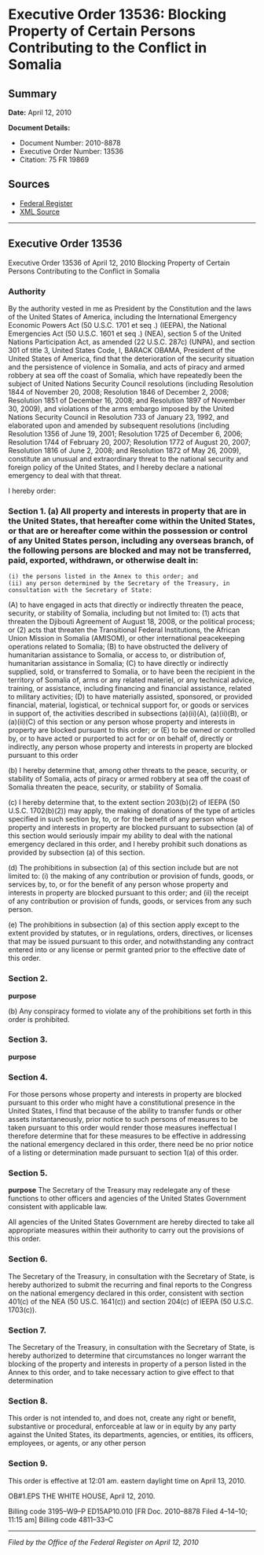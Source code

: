 # Executive Order 13536: Blocking Property of Certain Persons Contributing to the Conflict in Somalia

## Summary

**Date:** April 12, 2010

**Document Details:**
- Document Number: 2010-8878
- Executive Order Number: 13536
- Citation: 75 FR 19869

## Sources
- [Federal Register](https://www.federalregister.gov/documents/2010/04/15/2010-8878/blocking-property-of-certain-persons-contributing-to-the-conflict-in-somalia)
- [XML Source](https://www.federalregister.gov/documents/full_text/xml/2010/04/15/2010-8878.xml)

---

## Executive Order 13536

Executive Order 13536 of April 12, 2010
Blocking Property of Certain Persons Contributing to the Conflict in Somalia
### Authority

By the authority vested in me as President by the Constitution and the laws of the United States of America, including the International Emergency Economic Powers Act (50 U.S.C. 1701 
et seq
.) (IEEPA), the National Emergencies Act (50 U.S.C. 1601 
et seq
.) (NEA), section 5 of the United Nations Participation Act, as amended (22 U.S.C. 287c) (UNPA), and section 301 of title 3, United States Code, 
I, BARACK OBAMA, President of the United States of America, find that the deterioration of the security situation and the persistence of violence in Somalia, and acts of piracy and armed robbery at sea off the coast of Somalia, which have repeatedly been the subject of United Nations Security Council resolutions (including Resolution 1844 of November 20, 2008; Resolution 1846 of December 2, 2008; Resolution 1851 of December 16, 2008; and Resolution 1897 of November 30, 2009), and violations of the arms embargo imposed by the United Nations Security Council in Resolution 733 of January 23, 1992, and elaborated upon and amended by subsequent resolutions (including Resolution 1356 of June 19, 2001; Resolution 1725 of December 6, 2006; Resolution 1744 of February 20, 2007; Resolution 1772 of August 20, 2007; Resolution 1816 of June 2, 2008; and Resolution 1872 of May 26, 2009), constitute an unusual and extraordinary threat to the national security and foreign policy of the United States, and I hereby declare a national emergency to deal with that threat.

I hereby order:
### Section 1. (a) All property and interests in property that are in the United States, that hereafter come within the United States, or that are or hereafter come within the possession or control of any United States person, including any overseas branch, of the following persons are blocked and may not be transferred, paid, exported, withdrawn, or otherwise dealt in:

    (i) the persons listed in the Annex to this order; and
    (ii) any person determined by the Secretary of the Treasury, in consultation with the Secretary of State:
(A) to have engaged in acts that directly or indirectly threaten the peace, security, or stability of Somalia, including but not limited to:
    (1) acts that threaten the Djibouti Agreement of August 18, 2008, or the political process; or 
    (2) acts that threaten the Transitional Federal Institutions, the African Union Mission in Somalia (AMISOM), or other international peacekeeping operations related to Somalia;
(B) to have obstructed the delivery of humanitarian assistance to Somalia, or access to, or distribution of, humanitarian assistance in Somalia;
(C) to have directly or indirectly supplied, sold, or transferred to Somalia, or to have been the recipient in the territory of Somalia of, arms or any related materiel, or any technical advice, training, or assistance, including financing and financial assistance, related to military activities;
(D) to have materially assisted, sponsored, or provided financial, material, logistical, or technical support for, or goods or services in support of, the activities described in subsections (a)(ii)(A), (a)(ii)(B), or (a)(ii)(C) of 
this section or any person whose property and interests in property are blocked pursuant to this order; or (E) to be owned or controlled by, or to have acted or purported to act for or on behalf of, directly or indirectly, any person whose property and interests in property are blocked pursuant to this order

(b) I hereby determine that, among other threats to the peace, security, or stability of Somalia, acts of piracy or armed robbery at sea off the coast of Somalia threaten the peace, security, or stability of Somalia.

(c) I hereby determine that, to the extent section 203(b)(2) of IEEPA (50 U.S.C. 1702(b)(2)) may apply, the making of donations of the type of articles specified in such section by, to, or for the benefit of any person whose property and interests in property are blocked pursuant to subsection (a) of this section would seriously impair my ability to deal with the national emergency declared in this order, and I hereby prohibit such donations as provided by subsection (a) of this section.

(d) The prohibitions in subsection (a) of this section include but are not limited to:
    (i) the making of any contribution or provision of funds, goods, or services by, to, or for the benefit of any person whose property and interests in property are blocked pursuant to this order; and
    (ii) the receipt of any contribution or provision of funds, goods, or services from any such person.

(e) The prohibitions in subsection (a) of this section apply except to the extent provided by statutes, or in regulations, orders, directives, or licenses that may be issued pursuant to this order, and notwithstanding any contract entered into or any license or permit granted prior to the effective date of this order.
### Section 2.

**purpose**

(b) Any conspiracy formed to violate any of the prohibitions set forth in this order is prohibited.
### Section 3.

**purpose**

### Section 4.

For those persons whose property and interests in property are blocked pursuant to this order who might have a constitutional presence in the United States, I find that because of the ability to transfer funds or other assets instantaneously, prior notice to such persons of measures to be taken pursuant to this order would render those measures ineffectual I therefore determine that for these measures to be effective in addressing the national emergency declared in this order, there need be no prior notice of a listing or determination made pursuant to section 1(a) of this order.
### Section 5.

**purpose**
 The Secretary of the Treasury may redelegate any of these functions to other officers and agencies of the United States Government consistent with applicable law.

All agencies of the United States Government are hereby directed to take all appropriate measures within their authority to carry out the provisions of this order.
### Section 6.

The Secretary of the Treasury, in consultation with the Secretary of State, is hereby authorized to submit the recurring and final reports to the Congress on the national emergency declared in this order, consistent with section 401(c) of the NEA (50 US.C. 1641(c)) and section 204(c) of IEEPA (50 U.S.C. 1703(c)).
### Section 7.

The Secretary of the Treasury, in consultation with the Secretary of State, is hereby authorized to determine that circumstances no longer warrant the blocking of the property and interests in property of a person listed in the Annex to this order, and to take necessary action to give effect to that determination
### Section 8.

This order is not intended to, and does not, create any right or benefit, substantive or procedural, enforceable at law or in equity by any party against the United States, its departments, agencies, or entities, its officers, employees, or agents, or any other person
### Section 9.

This order is effective at 12:01 am. eastern daylight time on April 13, 2010.

OB#1.EPS
THE WHITE HOUSE,
April 12, 2010.

Billing code 3195–W9–P
ED15AP10.010
[FR Doc. 2010–8878
Filed 4–14–10; 11:15 am]
Billing code 4811–33–C

---

*Filed by the Office of the Federal Register on April 12, 2010*
